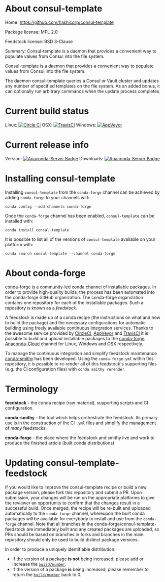About consul-template
=====================

Home: https://github.com/hashicorp/consul-template

Package license: MPL 2.0

Feedstock license: BSD 3-Clause

Summary: Consul-template is a daemon that provides a convenient way to populate values from Consul into the file system.

Consul-template is a daemon that provides a convenient way to populate values from
Consul into the file system.

The daemon consul-template queries a Consul or Vault cluster and updates any number
of specified templates on the file system. As an added bonus, it can optionally run
arbitrary commands when the update process completes.


Current build status
====================

Linux: [![Circle CI](https://circleci.com/gh/conda-forge/consul-template-feedstock.svg?style=shield)](https://circleci.com/gh/conda-forge/consul-template-feedstock)
OSX: [![TravisCI](https://travis-ci.org/conda-forge/consul-template-feedstock.svg?branch=master)](https://travis-ci.org/conda-forge/consul-template-feedstock)
Windows: [![AppVeyor](https://ci.appveyor.com/api/projects/status/github/conda-forge/consul-template-feedstock?svg=True)](https://ci.appveyor.com/project/conda-forge/consul-template-feedstock/branch/master)

Current release info
====================
Version: [![Anaconda-Server Badge](https://anaconda.org/conda-forge/consul-template/badges/version.svg)](https://anaconda.org/conda-forge/consul-template)
Downloads: [![Anaconda-Server Badge](https://anaconda.org/conda-forge/consul-template/badges/downloads.svg)](https://anaconda.org/conda-forge/consul-template)

Installing consul-template
==========================

Installing `consul-template` from the `conda-forge` channel can be achieved by adding `conda-forge` to your channels with:

```
conda config --add channels conda-forge
```

Once the `conda-forge` channel has been enabled, `consul-template` can be installed with:

```
conda install consul-template
```

It is possible to list all of the versions of `consul-template` available on your platform with:

```
conda search consul-template --channel conda-forge
```


About conda-forge
=================

conda-forge is a community-led conda channel of installable packages.
In order to provide high-quality builds, the process has been automated into the
conda-forge GitHub organization. The conda-forge organization contains one repository
for each of the installable packages. Such a repository is known as a *feedstock*.

A feedstock is made up of a conda recipe (the instructions on what and how to build
the package) and the necessary configurations for automatic building using freely
available continuous integration services. Thanks to the awesome service provided by
[CircleCI](https://circleci.com/), [AppVeyor](http://www.appveyor.com/)
and [TravisCI](https://travis-ci.org/) it is possible to build and upload installable
packages to the [conda-forge](https://anaconda.org/conda-forge)
[Anaconda-Cloud](http://docs.anaconda.org/) channel for Linux, Windows and OSX respectively.

To manage the continuous integration and simplify feedstock maintenance
[conda-smithy](http://github.com/conda-forge/conda-smithy) has been developed.
Using the ``conda-forge.yml`` within this repository, it is possible to re-render all of
this feedstock's supporting files (e.g. the CI configuration files) with ``conda smithy rerender``.


Terminology
===========

**feedstock** - the conda recipe (raw material), supporting scripts and CI configuration.

**conda-smithy** - the tool which helps orchestrate the feedstock.
                   Its primary use is in the construction of the CI ``.yml`` files
                   and simplify the management of *many* feedstocks.

**conda-forge** - the place where the feedstock and smithy live and work to
                  produce the finished article (built conda distributions)


Updating consul-template-feedstock
==================================

If you would like to improve the consul-template recipe or build a new
package version, please fork this repository and submit a PR. Upon submission,
your changes will be run on the appropriate platforms to give the reviewer an
opportunity to confirm that the changes result in a successful build. Once
merged, the recipe will be re-built and uploaded automatically to the
`conda-forge` channel, whereupon the built conda packages will be available for
everybody to install and use from the `conda-forge` channel.
Note that all branches in the conda-forge/consul-template-feedstock are
immediately built and any created packages are uploaded, so PRs should be based
on branches in forks and branches in the main repository should only be used to
build distinct package versions.

In order to produce a uniquely identifiable distribution:
 * If the version of a package **is not** being increased, please add or increase
   the [``build/number``](http://conda.pydata.org/docs/building/meta-yaml.html#build-number-and-string).
 * If the version of a package **is** being increased, please remember to return
   the [``build/number``](http://conda.pydata.org/docs/building/meta-yaml.html#build-number-and-string)
   back to 0.
